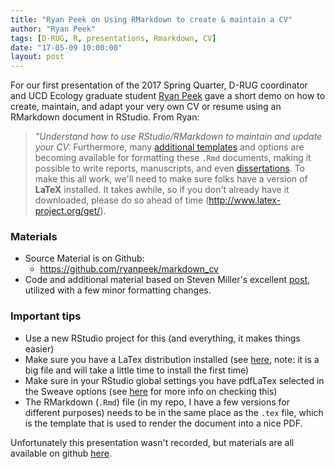 ```yaml
---
title: "Ryan Peek on Using RMarkdown to create & maintain a CV"
author: "Ryan Peek"
tags: [D-RUG, R, presentations, Rmarkdown, CV]
date: "17-05-09 10:00:00"
layout: post
---
```


For our first presentation of the 2017 Spring Quarter, D-RUG coordinator and UCD Ecology graduate student [Ryan Peek](http://ryanpeek.github.io/) gave a short demo on how to create, maintain, and adapt your very own CV or resume using an RMarkdown document in RStudio.  From Ryan:

> *"Understand how to use RStudio/RMarkdown to maintain and update your CV:* Furthermore, many [additional templates](https://github.com/svmiller/svm-r-markdown-templates) and options are becoming available for formatting these `.Rmd` documents, making it possible to write reports, manuscripts, and even [dissertations](https://github.com/davharris/Davis-dissertation-template).  To make this all work, we'll need to make sure folks have a version of **LaTeX** installed. It takes awhile, so if you don't already have it downloaded, please do so ahead of time (http://www.latex-project.org/get/).

### Materials
 - Source Material is on Github:
   - https://github.com/ryanpeek/markdown_cv
 - Code and additional material based on Steven Miller's excellent [post](http://svmiller.com/blog/2016/03/svm-r-markdown-cv/), utilized with a few minor formatting changes.

### Important tips
 - Use a new RStudio project for this (and everything, it makes things easier)
 - Make sure you have a LaTex distribution installed (see [here](http://www.latex-project.org/get/), note: it is a big file and will take a little time to install the first time)
 - Make sure in your RStudio global settings you have pdfLaTex selected in the Sweave options (see [here](https://support.rstudio.com/hc/en-us/articles/200532257-Customizing-LaTeX-Options) for more info on checking this)
 - The RMarkdown (`.Rmd`) file (in my repo, I have a few versions for different purposes) needs to be in the same place as the `.tex` file, which is the template that is used to render the document into a nice PDF.

Unfortunately this presentation wasn't recorded, but materials are all available on github [here](https://github.com/clarkfitzg/junkyard/tree/master/rshell).
